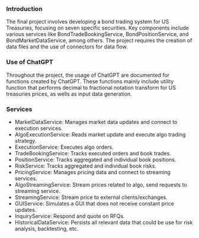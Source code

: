 ### Introduction
The final project involves developing a bond trading system for US Treasuries, focusing on seven specific securities. Key components include various services like BondTradeBookingService, BondPositionService, and BondMarketDataService, among others. The project requires the creation of data files and the use of connectors for data flow. 


### Use of ChatGPT
Throughout the project, the usage of ChatGPT are documented for functions created by ChatGPT. These functions mainly include utility function that performs decimal to fractional notation transform for US treasuries prices, as wells as input data generation.

### Services
- MarketDataService: Manages market data updates and connect to execution services.
- AlgoExecutionService: Reads market update and execute algo trading strategy.
- ExecutionService: Executes algo orders.
- TradeBookingService: Tracks executed orders and book trades.
- PositionService: Tracks aggregated and individual book positions.
- RiskService: Tracks aggregated and individual book risks.
- PricingService: Manages pricing data and connect to streaming services.
- AlgoStreamingService: Stream prices related to algo, send requests to streaming service.
- StreamingService: Stream price to external clients/exchanges.
- GUIService: Simulates a GUI that does not receive constant price updates.
- InquiryService: Respond and quote on RFQs.
- HistoricalDataService: Persists all relevant data that could be use for risk analysis, backtesting, etc.

